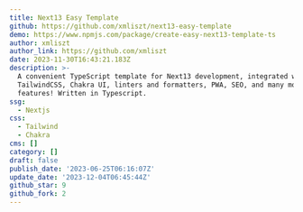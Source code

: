 ```yaml
---
title: Next13 Easy Template
github: https://github.com/xmliszt/next13-easy-template
demo: https://www.npmjs.com/package/create-easy-next13-template-ts
author: xmliszt
author_link: https://github.com/xmliszt
date: 2023-11-30T16:43:21.183Z
description: >-
  A convenient TypeScript template for Next13 development, integrated with
  TailwindCSS, Chakra UI, linters and formatters, PWA, SEO, and many more
  features! Written in Typescript.
ssg:
  - Nextjs
css:
  - Tailwind
  - Chakra
cms: []
category: []
draft: false
publish_date: '2023-06-25T06:16:07Z'
update_date: '2023-12-04T06:45:44Z'
github_star: 9
github_fork: 2
---
```

